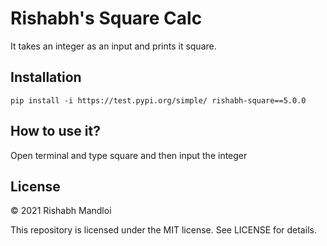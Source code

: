 # Rishabh's Square Calc
It takes an integer as an input and prints it square.

## Installation
```pip install -i https://test.pypi.org/simple/ rishabh-square==5.0.0```

## How to use it?
Open terminal and type square and then input the integer

## License

© 2021 Rishabh Mandloi

This repository is licensed under the MIT license. See LICENSE for details.
